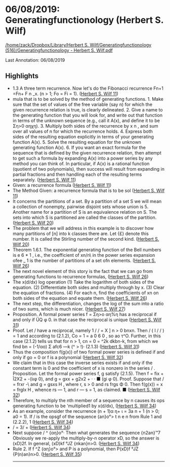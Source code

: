 # 06/08/2019: Generatingfunctionology (Herbert S. Wilf)

<a href='file:////home/zack/Dropbox/Library/Herbert S. Wilf/Generatingfunctionology (516)/Generatingfunctionology - Herbert S. Wilf.pdf' target='_blank'>/home/zack/Dropbox/Library/Herbert S. Wilf/Generatingfunctionology (516)/Generatingfunctionology - Herbert S. Wilf.pdf</a>

Last Annotation: 06/08/2019

## Highlights

- 1\.3 A three term recurrence\. Now let's do the Fibonacci recurrence Fn+1 =Fn+ F n \_x\. \(n > 1; Fo = Fi = 1\)\. (<a href="file:////home/zack/Dropbox/Library/Herbert S. Wilf/Generatingfunctionology (516)/Generatingfunctionology - Herbert S. Wilf.pdf#page=11" target="_blank">Herbert S. Wilf 11</a>)
- mula that is to be solved by the method of generating functions\. 1\. Make sure that the set of values of the free variable \(say n\) for which the given recurrence relation is true, is clearly delineated\. 2\. Give a name to the generating function that you will look for, and write out that function in terms of the unknown sequence \(e\.g\., call it A\(x\), and define it to be Ση>0 αηχη\)\. 3\. Multiply both sides of the recurrence by x n , and sum over all values of n for which the recurrence holds\. 4\. Express both sides of the resulting equation explicitly in terms of your generating function A\(x\)\. 5\. Solve the resulting equation for the unknown generating function A\(x\)\. 6\. If you want an exact formula for the sequence that is defined by the given recurrence relation, then attempt to get such a formula by expanding A\(x\) into a power series by any method you can think of\. In particular, if A{x\) is a rational function \(quotient of two polynomials\), then success will result from expanding in partial fractions and then handling each of the resulting terms separately\. (<a href="file:////home/zack/Dropbox/Library/Herbert S. Wilf/Generatingfunctionology (516)/Generatingfunctionology - Herbert S. Wilf.pdf#page=11" target="_blank">Herbert S. Wilf 11</a>)
- Given: a recurrence formula (<a href="file:////home/zack/Dropbox/Library/Herbert S. Wilf/Generatingfunctionology (516)/Generatingfunctionology - Herbert S. Wilf.pdf#page=11" target="_blank">Herbert S. Wilf 11</a>)
- The Method Given: a recurrence formula that is to be sol (<a href="file:////home/zack/Dropbox/Library/Herbert S. Wilf/Generatingfunctionology (516)/Generatingfunctionology - Herbert S. Wilf.pdf#page=11" target="_blank">Herbert S. Wilf 11</a>)
- It concerns the partitions of a set\. By a partition of a set S we will mean a collection of nonempty, pairwise disjoint sets whose union is 5\. Another name for a partition of S is an equivalence relation on S\. The sets into which S is partitioned are called the classes of the partition\. (<a href="file:////home/zack/Dropbox/Library/Herbert S. Wilf/Generatingfunctionology (516)/Generatingfunctionology - Herbert S. Wilf.pdf#page=20" target="_blank">Herbert S. Wilf 20</a>)
- The problem that we will address in this example is to discover how many partitions of [n] into k classes there are\. Let {£} denote this number\. It is called the Stirling number of the second kind\. (<a href="file:////home/zack/Dropbox/Library/Herbert S. Wilf/Generatingfunctionology (516)/Generatingfunctionology - Herbert S. Wilf.pdf#page=20" target="_blank">Herbert S. Wilf 20</a>)
- Theorem 1\.6\.1\. The exponential generating function of the Bell numbers is e 6 \* 1 , i\.e\., the coefficient of xn/n\ in the power series expansion ofee \_ 1 is the number of partitions of a set ofn elements\. (<a href="file:////home/zack/Dropbox/Library/Herbert S. Wilf/Generatingfunctionology (516)/Generatingfunctionology - Herbert S. Wilf.pdf#page=26" target="_blank">Herbert S. Wilf 26</a>)
- The next novel element of this story is the fact that we can go from generating functions to recurrence formulas, (<a href="file:////home/zack/Dropbox/Library/Herbert S. Wilf/Generatingfunctionology (516)/Generatingfunctionology - Herbert S. Wilf.pdf#page=26" target="_blank">Herbert S. Wilf 26</a>)
- The x\(d/dx\) log operation \(1\) Take the logarithm of both sides of the equation\. \(2\) Differentiate both sides and multiply through by x\. \(3\) Clear the equation of fractions\. \(4\) For each n, find the coefficients of xn on both sides of the equation and equate them\. (<a href="file:////home/zack/Dropbox/Library/Herbert S. Wilf/Generatingfunctionology (516)/Generatingfunctionology - Herbert S. Wilf.pdf#page=26" target="_blank">Herbert S. Wilf 26</a>)
- The next step, the differentiation, changes the log of the sum into a ratio of two sums, which is much nicer\. (<a href="file:////home/zack/Dropbox/Library/Herbert S. Wilf/Generatingfunctionology (516)/Generatingfunctionology - Herbert S. Wilf.pdf#page=27" target="_blank">Herbert S. Wilf 27</a>)
- Proposition\. A formal power series f = Ση>ο αη%η has a reciprocal if and only if ÜQ φ 0\. in that case the reciprocal is unique (<a href="file:////home/zack/Dropbox/Library/Herbert S. Wilf/Generatingfunctionology (516)/Generatingfunctionology - Herbert S. Wilf.pdf#page=31" target="_blank">Herbert S. Wilf 31</a>)
- Proof\. Let / have a reciprocal, namely 1 / / = X ] n > 0 bnxn\. Then / \( I / / \) = 1 and according to \(2\.1\.2\), Co = 1 = a 0 6 0 , so ao τ^Ο\. Further, in this case \(2\.1\.2\) tells us that for n > 1, cn = 0 = ^2k dkbn-k, from which we find bn = \(-1/αο\) Σ afc6 —k \(^ > !\)· \(2\.1\.3\) (<a href="file:////home/zack/Dropbox/Library/Herbert S. Wilf/Generatingfunctionology (516)/Generatingfunctionology - Herbert S. Wilf.pdf#page=31" target="_blank">Herbert S. Wilf 31</a>)
- Thus the composition f\(g\(x\)\) of two formal power series is defined if and only if go = 0 or f is a polynomial (<a href="file:////home/zack/Dropbox/Library/Herbert S. Wilf/Generatingfunctionology (516)/Generatingfunctionology - Herbert S. Wilf.pdf#page=32" target="_blank">Herbert S. Wilf 32</a>)
- We claim that in this case the inverse series exists if and only if the constant term is 0 and the coefficient of x is nonzero in the series / \. Proposition\. Let the formal power series f, g satisfy \(2\.1\.5\)\. Then f = fix + Î2X2 + -\(ίιφ 0\), and g = gxx + g2x2 + · · ■ \(gi φ 0\)\. Proof\. Suppose that / = frxr -\ and g = gsxs H , where r, s > 0 and rs frgs Φ 0\. Then f\(g\(x\)\) = x = frglx H , whence rs — 1, and r — s = 1, as claimed\. ■ (<a href="file:////home/zack/Dropbox/Library/Herbert S. Wilf/Generatingfunctionology (516)/Generatingfunctionology - Herbert S. Wilf.pdf#page=32" target="_blank">Herbert S. Wilf 32</a>)
- Therefore, to multiply the nth member of a sequence by n causes its ops generating function to be 'multiplied1 by x\(d/dx\), (<a href="file:////home/zack/Dropbox/Library/Herbert S. Wilf/Generatingfunctionology (516)/Generatingfunctionology - Herbert S. Wilf.pdf#page=34" target="_blank">Herbert S. Wilf 34</a>)
- As an example, consider the recurrence \(n + 1\)α η+ ι = 3a n + 1 \(n > 0; a0 = 1\)\. If / is the opsgf of the sequence {an}o°> t n e n from Rule 1 and \(2\.2\.2\), 1 (<a href="file:////home/zack/Dropbox/Library/Herbert S. Wilf/Generatingfunctionology (516)/Generatingfunctionology - Herbert S. Wilf.pdf#page=34" target="_blank">Herbert S. Wilf 34</a>)
- / = 3/ + (<a href="file:////home/zack/Dropbox/Library/Herbert S. Wilf/Generatingfunctionology (516)/Generatingfunctionology - Herbert S. Wilf.pdf#page=34" target="_blank">Herbert S. Wilf 34</a>)
- Next suppose / ^ {αη}ο°· Then what generates the sequence {n2an}™7 Obviously we re-apply the multiply-by-n operator xD, so the answer is \(xD\)2f\. In general, \(xD\)kf °JZ {nkan}n>0\. (<a href="file:////home/zack/Dropbox/Library/Herbert S. Wilf/Generatingfunctionology (516)/Generatingfunctionology - Herbert S. Wilf.pdf#page=34" target="_blank">Herbert S. Wilf 34</a>)
- Rule 2\. If f ^Ζ {αη}ο°> and P is a polynomial, then P\(xD\)f °JZ {P\(n\)an}n>0\. (<a href="file:////home/zack/Dropbox/Library/Herbert S. Wilf/Generatingfunctionology (516)/Generatingfunctionology - Herbert S. Wilf.pdf#page=35" target="_blank">Herbert S. Wilf 35</a>)<hr>


